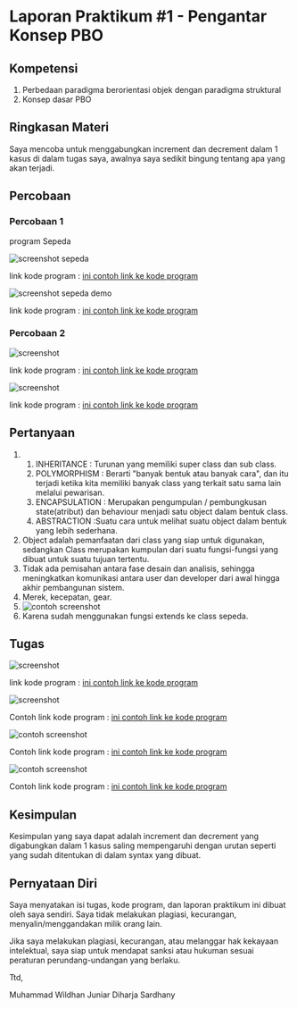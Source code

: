 # Laporan Praktikum #1 - Pengantar Konsep PBO

## Kompetensi

1. Perbedaan paradigma berorientasi objek dengan paradigma struktural 
2. Konsep dasar PBO 

## Ringkasan Materi

Saya mencoba untuk menggabungkan increment dan decrement dalam 1 kasus di dalam tugas saya, awalnya saya sedikit bingung tentang apa yang akan terjadi.

## Percobaan

### Percobaan 1

program Sepeda

![screenshot sepeda](img/sepeda.png)

link kode program : [ini contoh link ke kode program](../../src/1_Pengantar_Konsep_PBO/Sepeda1841720112Dhan.java)

![screenshot sepeda demo](img/sepedademo.png)

link kode program : [ini contoh link ke kode program](../../src/1_Pengantar_Konsep_PBO/SepedaDemo1841720112Dhan.java)

### Percobaan 2

![screenshot](img/sepedagunung.png)

link kode program : [ini contoh link ke kode program](../../src/1_Pengantar_Konsep_PBO/SepedaGunung1841720112Dhan.java)

![screenshot](img/sepedagunungdemo.png)

link kode program : [ini contoh link ke kode program](../../src/1_Pengantar_Konsep_PBO/SepedaDemo1841720112Dhan.java)


## Pertanyaan

1.  1. INHERITANCE : Turunan yang memiliki super class dan sub class. 
    2. POLYMORPHISM : Berarti "banyak bentuk atau banyak cara", dan itu terjadi ketika kita memiliki banyak class yang terkait satu sama lain melalui pewarisan.
    3. ENCAPSULATION : Merupakan pengumpulan / pembungkusan state(atribut) dan behaviour menjadi satu object dalam bentuk class.
    4. ABSTRACTION :Suatu cara untuk melihat suatu object dalam bentuk yang lebih sederhana.
2.  Object adalah pemanfaatan dari class yang siap untuk digunakan, sedangkan Class merupakan kumpulan dari suatu fungsi-fungsi yang dibuat untuk suatu tujuan tertentu.
3.  Tidak ada pemisahan antara fase desain dan analisis, sehingga meningkatkan komunikasi antara user dan developer dari awal hingga akhir pembangunan sistem.
4.  Merek, kecepatan, gear.
5.  ![contoh screenshot](img/warna.png)
6.  Karena sudah menggunakan fungsi extends ke class sepeda.

## Tugas
![screenshot](img/tugaswifi1.png)

link kode program : [ini contoh link ke kode program](../../src/1_Pengantar_Konsep_PBO/WifiSignal1841720112Dhan.java)

![screenshot](img/tugaswifi1demo.png)

Contoh link kode program : [ini contoh link ke kode program](../../src/1_Pengantar_Konsep_PBO/WifiSignalDemo1841720112Dhan.java)

![contoh screenshot](img/tugaswifi2.png)

Contoh link kode program : [ini contoh link ke kode program](../../src/1_Pengantar_Konsep_PBO/WifiSSR1841720112Dhan.java)

![contoh screenshot](img/tugaswifi2demo.png)

Contoh link kode program : [ini contoh link ke kode program](../../src/1_Pengantar_Konsep_PBO/WifiSignalDemo1841720112Dhan.java)
## Kesimpulan

Kesimpulan yang saya dapat adalah increment dan decrement yang digabungkan dalam 1 kasus saling mempengaruhi dengan urutan seperti yang sudah ditentukan di dalam syntax yang dibuat.

## Pernyataan Diri

Saya menyatakan isi tugas, kode program, dan laporan praktikum ini dibuat oleh saya sendiri. Saya tidak melakukan plagiasi, kecurangan, menyalin/menggandakan milik orang lain.

Jika saya melakukan plagiasi, kecurangan, atau melanggar hak kekayaan intelektual, saya siap untuk mendapat sanksi atau hukuman sesuai peraturan perundang-undangan yang berlaku.

Ttd,

Muhammad Wildhan Juniar Diharja Sardhany
